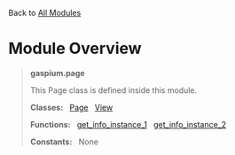 Back to [All Modules](https://github.com/pyrustic/gaspium/blob/master/docs/modules/README.md#readme)

# Module Overview

> **gaspium.page**
> 
> This Page class is defined inside this module.
>
> **Classes:** &nbsp; [Page](https://github.com/pyrustic/gaspium/blob/master/docs/modules/content/gaspium.page/content/classes/Page.md#class-page) &nbsp; [View](https://github.com/pyrustic/gaspium/blob/master/docs/modules/content/gaspium.page/content/classes/View.md#class-view)
>
> **Functions:** &nbsp; [get\_info\_instance\_1](https://github.com/pyrustic/gaspium/blob/master/docs/modules/content/gaspium.page/content/functions.md#get_info_instance_1) &nbsp; [get\_info\_instance\_2](https://github.com/pyrustic/gaspium/blob/master/docs/modules/content/gaspium.page/content/functions.md#get_info_instance_2)
>
> **Constants:** &nbsp; None
